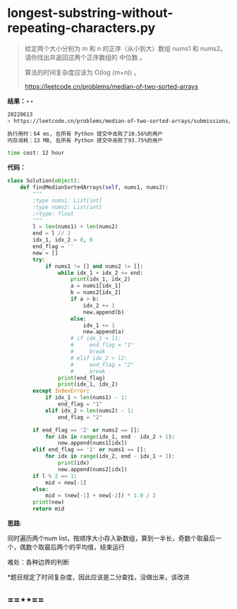 # longest-substring-without-repeating-characters.py

> 给定两个大小分别为 m 和 n 的正序（从小到大）数组 nums1 和 nums2。请你找出并返回这两个正序数组的 中位数 。
>
> 算法的时间复杂度应该为 O(log (m+n)) 。
>
> https://leetcode.cn/problems/median-of-two-sorted-arrays



**结果：**$\star\star$

```bash
20220613
> https://leetcode.cn/problems/median-of-two-sorted-arrays/submissions/

执行用时：64 ms, 在所有 Python 提交中击败了10.56%的用户
内存消耗：13 MB, 在所有 Python 提交中击败了93.75%的用户

time cost: 12 hour
```



**代码：**

```python
class Solution(object):
    def findMedianSortedArrays(self, nums1, nums2):
        """
        :type nums1: List[int]
        :type nums2: List[int]
        :rtype: float
        """
        l = len(nums1) + len(nums2)
        end = l // 2
        idx_1, idx_2 = 0, 0
        end_flag = ''
        new = []
        try:
            if nums1 != [] and nums2 != []:
                while idx_1 + idx_2 <= end:
                    print(idx_1, idx_2)
                    a = nums1[idx_1]
                    b = nums2[idx_2]
                    if a > b:
                        idx_2 += 1
                        new.append(b)
                    else:
                        idx_1 += 1
                        new.append(a)
                    # if idx_1 > l1:
                    #     end_flag = "1"
                    #     break
                    # elif idx_2 > l2:
                    #     end_flag = "2"
                    #     break
                print(end_flag)
                print(idx_1, idx_2)
        except IndexError:
            if idx_1 > len(nums1) - 1:
                end_flag = "1"
            elif idx_2 > len(nums2) - 1:
                end_flag = "2"

        if end_flag == '2' or nums2 == []:
            for idx in range(idx_1, end - idx_2 + 1):
                new.append(nums1[idx])
        elif end_flag == '1' or nums1 == []:
            for idx in range(idx_2, end - idx_1 + 1):
                print(idx)
                new.append(nums2[idx])
        if l % 2 == 1:
            mid = new[-1]
        else:
            mid = (new[-1] + new[-2]) * 1.0 / 2
        print(new)
        return mid
```



**思路**:

同时遍历两个num list，按顺序大小存入新数组，算到一半长，奇数个取最后一个，偶数个取最后两个的平均值，结束运行

难处：各种边界的判断

*题目规定了时间复杂度，因此应该是二分查找，没做出来，该改进

## ==$\star\star$==
